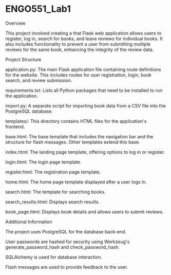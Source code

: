 # ENGO551_Lab1

Overview

This project involved creating a that Flask web application allows users to register, log in, search for books, and leave reviews for individual books. It also includes functionality to prevent a user from submitting multiple reviews for the same book, enhancing the integrity of the review data.


Project Structure

application.py: The main Flask application file containing route definitions for the website. This includes routes for user registration, login, book search, and review submission.

requirements.txt: Lists all Python packages that need to be installed to run the application.

import.py: A separate script for importing book data from a CSV file into the PostgreSQL database.

templates/: This directory contains HTML files for the application's frontend.

base.html: The base template that includes the navigation bar and the structure for flash messages. Other templates extend this base.

index.html: The landing page template, offering options to log in or register.

login.html: The login page template.

register.html: The registration page template.

home.html: The home page template displayed after a user logs in.

search.html: The template for searching books.

search_results.html: Displays search results.

book_page.html: Displays book details and allows users to submit reviews.


Additional Information

The project uses PostgreSQL for the database back-end.

User passwords are hashed for security using Werkzeug's generate_password_hash and check_password_hash.

SQLAlchemy is used for database interaction.

Flash messages are used to provide feedback to the user.
